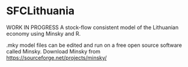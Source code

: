 # SFCLithuania
WORK IN PROGRESS
A stock-flow consistent model of the Lithuanian economy using Minsky and R.

.mky model files can be edited and run on a free open source software called Minsky.
Download Minsky from https://sourceforge.net/projects/minsky/
